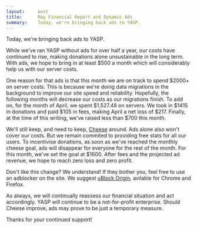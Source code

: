 ```yaml
---
layout:     post
title:      May Financial Report and Dynamic Ads
summary:    Today, we're bringing back ads to YASP.
---
```


Today, we're bringing back ads to YASP.

While we've ran YASP without ads for over half a year, our costs have continued to
rise, making donations alone unsustainable in the long term. With ads, we hope to bring in at 
least $500 a month which will considerably help us with our server costs.

One reason for that ads is that this month we are on track to spend $2000+ on server costs.
This is because we're doing data migrations in the background to improve our site speed and
reliability. Hopefully, the following months will decrease our costs as our migrations finish.
To add on, for the month of April, we spent $1,527.48 on servers. We took in $1415 in donations and paid $105 in fees,
making April a net loss of $217. Finally, at the time of this writing, we've raised less than $700 this month.

We'll still keep, and need to keep, [Cheese](https://yasp.co/carry) around. Ads alone also won't cover our costs. But we remain commited to providing free stats for all our users. To incentivise donations, as soon as we've reached the monthly 
cheese goal, ads will disappear for everyone for the rest of the month. For this month, we've set the goal at $1600.
After fees and the projected ad revenue, we hope to reach zero loss and zero profit.

Don't like this change? We understand! If they bother you, feel free to use an
adblocker on the site. We suggest [uBlock Origin](https://github.com/gorhill/uBlock),
avilable for Chrome and Firefox.

As always, we will continually reassess our financial situation and act accordingly.
YASP will continue to be a not-for-profit enterprise. Should Cheese improve,
ads may prove to be just a temporary measure.

Thanks for your continued support!
